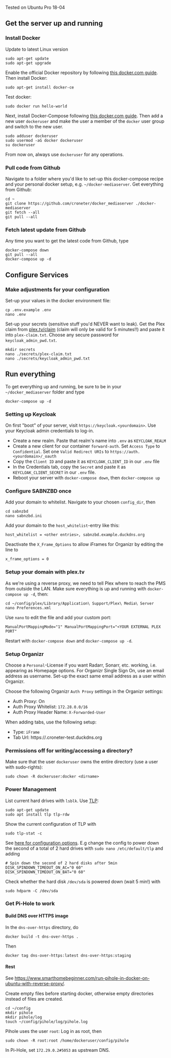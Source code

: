 Tested on Ubuntu Pro 18-04

## Get the server up and running
### Install Docker
Update to latest Linux version
```
sudo apt-get update
sudo apt-get upgrade
```
Enable the official Docker repository by following [this docker.com guide](https://docs.docker.com/install/linux/docker-ce/ubuntu/). Then install Docker:
```
sudo apt-get install docker-ce
```
Test docker:
```
sudo docker run hello-world
```
Next, install Docker-Compose following [this docker.com guide](https://docs.docker.com/compose/install/). 
Then add a new user `dockeruser` and make the user a member of the `docker` user group and switch to the new user.
```
sudo adduser dockeruser
sudo usermod -aG docker dockeruser
su dockeruser
```
From now on, always use `dockeruser` for any operations.

### Pull code from Github
Navigate to a folder where you'd like to set-up this docker-compose recipe and your personal docker setup, e.g. `~/docker-mediaserver`. Get everything from Github:
```
cd ~
git clone https://github.com/croneter/docker_mediaserver ./docker-mediaserver
git fetch --all
git pull --all
```

### Fetch latest update from Github
Any time you want to get the latest code from Github, type
```
docker-compose down
git pull --all
docker-compose up -d
```

## Configure Services

### Make adjustments for your configuration
Set-up your values in the docker environment file:
```
cp .env.example .env
nano .env
```
Set-up your secrets (sensitive stuff you'd NEVER want to leak). Get the Plex claim from [plex.tv/claim](https://www.plex.tv/claim) (claim will only be valid for 5 minutes!!) and paste it into `plex-claim.txt`. Choose any secure password for `keycloak_admin_pwd.txt`.
```
mkdir secrets
nano ./secrets/plex-claim.txt
nano ./secrets/keycloak_admin_pwd.txt
```

## Run everything
To get everything up and running, be sure to be in your `~/docker_mediaserver` folder and type
```
docker-compose up -d
```

### Setting up Keycloak
On first "boot" of your server, visit `https://keycloak.<yourdomain>`. Use your Keycloak admin credentials to log-in.
* Create a new realm. Paste that realm's name into `.env` as `KEYCLOAK_REALM`
* Create a new client for our container `forward-auth`. Set `Access Type` to `Confidential`. Set one `Valid Redirect URIs` to `https://auth.<yourdomain>/_oauth`
* Copy the `Client ID` and paste it as `KEYCLOAK_CLIENT_ID` in our `.env` file
* In the Credentials tab, copy the `Secret` and paste it as `KEYCLOAK_CLIENT_SECRET` in our `.env` file. 
* Reboot your server with `docker-compose down`, then `docker-compose up`

### Configure SABNZBD once
Add your domain to whitelist. Navigate to your chosen `config_dir`, then
```
cd sabnzbd
nano sabnzbd.ini
```
Add your domain to the `host_whitelist`-entry like this:
```
host_whitelist = <other entries>, sabnzbd.example.duckdns.org
```
Deactivate the `X_Frame_Options` to allow iFrames for Organizr by editing the line to
```
x_frame_options = 0
```

### Setup your domain with plex.tv
As we're using a reverse proxy, we need to tell Plex where to reach the PMS from outside the LAN. Make sure everything is up and running with `docker-compose up -d`, then:
```
cd ~/config/plex/Library/Application\ Support/Plex\ Media\ Server
nano Preferences.xml
```
Use `nano` to edit the file and add your custom port:
```
ManualPortMappingMode="1" ManualPortMappingPort="<YOUR EXTERNAL PLEX PORT"
```
Restart with `docker-compose down` and `docker-compose up -d`.

### Setup Organizr
Choose a `Personal`-License if you want Radarr, Sonarr, etc. working, i.e. appearing as Homepage options. For Organizr Single Sign On, use an email address as username. Set-up the exact same email address as a user within Organizr.

Choose the following Organizr `Auth Proxy` settings in the Organizr settings:
* Auth Proxy: On
* Auth Proxy Whitelist: `172.28.0.0/16`
* Auth Proxy Header Name: `X-Forwarded-User`

When adding tabs, use the following setup:
* Type: `iFrame`
* Tab Url: https://<service>.croneter-test.duckdns.org

### Permissions off for writing/accessing a directory?
Make sure that the user `dockeruser` owns the entire directory (use a user with sudo-rights):
```
sudo chown -R dockeruser:docker <dirname>
```

### Power Management
List current hard drives with `lsblk`. Use [TLP](https://linrunner.de/en/tlp/docs/tlp-linux-advanced-power-management.html):
```
sudo apt-get update
sudo apt install tlp tlp-rdw 
```
Show the current configuration of TLP with
```
sudo tlp-stat -c
```
See [here for configuration options](https://linrunner.de/en/tlp/docs/tlp-configuration.html). E.g change the config to power down the second of a total of 2 hard drives with `sudo nano /etc/default/tlp` and adding
```
# Spin down the second of 2 hard disks after 5min
DISK_SPINDOWN_TIMEOUT_ON_AC="0 60"
DISK_SPINDOWN_TIMEOUT_ON_BAT="0 60"
```
Check whether the hard disk `/dev/sda` is powered down (wait 5 min!) with
```
sudo hdparm -C /dev/sda
```

### Get Pi-Hole to work

#### Build DNS over HTTPS image
In the `dns-over-https` directory, do
```
docker build -t dns-over-https .
```
Then
```
docker tag dns-over-https:latest dns-over-https:staging
```

#### Rest
See https://www.smarthomebeginner.com/run-pihole-in-docker-on-ubuntu-with-reverse-proxy/. 

Create empty files before starting docker, otherwise empty directories instead of files are created. 
```
cd ~/config
mkdir pihole
mkdir pihole/log
touch ~/config/pihole/log/pihole.log
```
Pihole uses the user `root`: Log in as root, then
```
sudo chown -R root:root /home/dockeruser/config/pihole
```
In Pi-Hole, set `172.29.0.2#5053` as upstream DNS.
